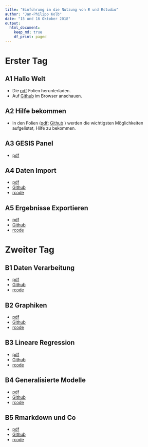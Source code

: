 ```yaml
---
title: "Einführung in die Nutzung von R und Rstudio"
author: "Jan-Philipp Kolb"
date: "15 und 16 Oktober 2018"
output:
  html_document:
    keep_md: true
    df_print: paged
---
```




# Erster Tag





## A1 Hallo Welt 

- Die [pdf](https://github.com/Japhilko/r_intro_gp18/blob/master/slides/A1_HalloWelt.pdf) Folien herunterladen.
- Auf [Github](https://github.com/Japhilko/r_intro_gp18/blob/master/slides/A1_HalloWelt.md) im Browser anschauen. 

## A2 Hilfe bekommen 

- In den Folien ([pdf](https://github.com/Japhilko/r_intro_gp18/blob/master/slides/A2_HilfeBekommen.pdf);
[Github](https://github.com/Japhilko/r_intro_gp18/blob/master/slides/A2_HilfeBekommen.md)  )
werden die wichtigsten Möglichkeiten aufgelistet, Hilfe zu bekommen.

## A3 GESIS Panel 

- [pdf](https://github.com/Japhilko/r_intro_gp18/blob/master/slides/A3_GESISPanel.pdf) 


## A4 Daten Import 

- [pdf](https://github.com/Japhilko/r_intro_gp18/blob/master/A4_DatenImport.pdf) 
- [Github](https://github.com/Japhilko/r_intro_gp18/blob/master/slides/A4_DatenImport.md) 
- [rcode](https://github.com/Japhilko/r_intro_gp18/blob/master/slides/A4_DatenImport.R)

## A5 Ergebnisse Exportieren 
- [pdf](https://github.com/Japhilko/r_intro_gp18/blob/master/slides/A5_ErgebnisseExportieren.pdf) 
- [Github](https://github.com/Japhilko/r_intro_gp18/blob/master/slides/A5_ErgebnisseExportieren.md)
- [rcode](https://github.com/Japhilko/r_intro_gp18/blob/master/slides/A5_ErgebnisseExportieren.R)

# Zweiter Tag 

## B1 Daten Verarbeitung 
- [pdf](https://github.com/Japhilko/r_intro_gp18/blob/master/slides/B1_DatenVerarbeitung.pdf) 
- [Github](https://github.com/Japhilko/r_intro_gp18/blob/master/slides/B1_DatenVerarbeitung.md) 
- [rcode](https://github.com/Japhilko/r_intro_gp18/blob/master/slides/B1_DatenVerarbeitung.R)

## B2 Graphiken 
- [pdf](https://github.com/Japhilko/r_intro_gp18/blob/master/slides/B2_Graphiken.pdf) 
- [Github](https://github.com/Japhilko/r_intro_gp18/blob/master/slides/B2_Graphiken.md) 
- [rcode](https://github.com/Japhilko/r_intro_gp18/blob/master/slides/B2_Graphiken.R)

## B3 Lineare Regression 
- [pdf](https://github.com/Japhilko/r_intro_gp18/blob/master/slides/B3_linreg.pdf) 
- [Github](https://github.com/Japhilko/r_intro_gp18/blob/master/slides/B3_linreg.md) 
- [rcode](https://github.com/Japhilko/r_intro_gp18/blob/master/slides/B3_linreg.R)

## B4 Generalisierte Modelle 

- [pdf](https://github.com/Japhilko/r_intro_gp18/blob/master/slides/B4_logreg.pdf) 
- [Github](https://github.com/Japhilko/r_intro_gp18/blob/master/slides/B4_logreg.md) 
- [rcode](https://github.com/Japhilko/r_intro_gp18/blob/master/slides/B4_logreg.R)                                                            

## B5 Rmarkdown und Co 

- [pdf](https://github.com/Japhilko/r_intro_gp18/blob/master/slides/B5_rmarkdown_co.pdf) 
- [Github](https://github.com/Japhilko/r_intro_gp18/blob/master/slides/B5_rmarkdown_co.md) 
- [rcode](https://github.com/Japhilko/r_intro_gp18/blob/master/slides/B5_rmarkdown_co.R)


